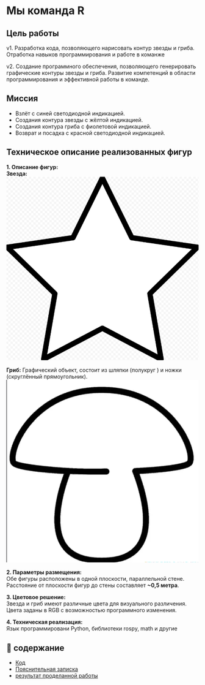 # Мы команда R 

## Цель  работы
v1. Разработка кода, позволяющего нарисовать контур звезды и гриба. Отработка навыков программирования и работе в команже

v2. Создание программного обеспечения, позволяющего генерировать графические контуры звезды и гриба. Развитие компетенций в области программирования и эффективной работы в команде.

## Миссия 
* Взлёт с синей светодиодной индикацией.
* Создания контура звезды с жёлтой индикацией.
* Создания контура гриба с фиолетовой индикацией.
* Возврат и посадка с красной светодиодной индикацией.


## Техническое описание реализованных фигур  

**1. Описание фигур:**  
 **Звезда:**
 ![Описание изображения](images/1.png)
 
**Гриб:** Графический объект, состоит из шляпки (полукруг ) и ножки (скруглённый прямоугольник).  
![Описание изображения](images/2.png)

**2. Параметры размещения:**  
 Обе фигуры расположены в одной плоскости, параллельной стене.  
Расстояние от плоскости фигур до стены составляет **~0,5 метра**.

**3. Цветовое решение:**  
Звезда и гриб имеют различные цвета для визуального различения.  
Цвета заданы в RGB с возможностью программного изменения.  

**4. Техническая реализация:**  
 Язык программировани Python, библиотеки rospy, math и другие




## 📖 содержание
  
* [Код ](https://github.com/Muha-bz/Cyber-AI-drone/blob/main/Cyber_AI/programm_Copter.py)
* [Пояснительная записка](https://github.com/Muha-bz/Cyber-AI-drone/blob/main/Cyber_AI/Пояснительная%20записка.docx)
* [результат проделанной работы](https://disk.yandex.ru/i/mKpjEilXAF9ebw)
